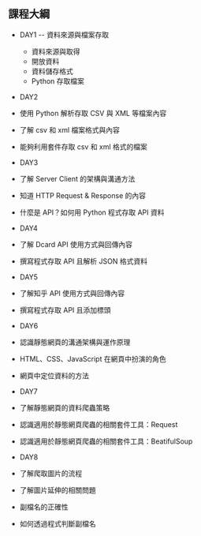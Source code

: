 ## 課程大綱

- DAY1
 -- 資料來源與檔案存取
  - 資料來源與取得
  - 開放資料
  - 資料儲存格式
  - Python 存取檔案

- DAY2
 - 使用 Python 解析存取 CSV 與 XML 等檔案內容
  - 了解 csv 和 xml 檔案格式與內容
  - 能夠利用套件存取 csv 和 xml 格式的檔案

- DAY3
 - 了解 Server Client 的架構與溝通方法
 - 知道 HTTP Request & Response 的內容
 - 什麼是 API？如何用 Python 程式存取 API 資料

- DAY4
 - 了解 Dcard API 使用方式與回傳內容
 - 撰寫程式存取 API 且解析 JSON 格式資料

- DAY5
 - 了解知乎 API 使用方式與回傳內容
 - 撰寫程式存取 API 且添加標頭

- DAY6
 - 認識靜態網頁的溝通架構與運作原理
 - HTML、CSS、JavaScript 在網頁中扮演的角色
 - 網頁中定位資料的方法

- DAY7
 - 了解靜態網頁的資料爬蟲策略
 - 認識適用於靜態網頁爬蟲的相關套件工具：Request
 - 認識適用於靜態網頁爬蟲的相關套件工具：BeatifulSoup

- DAY8
 - 了解爬取圖片的流程
 - 了解圖片延伸的相關問題
  - 副檔名的正確性
  - 如何透過程式判斷副檔名



